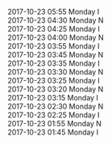 2017-10-23 05:55 Monday  I  
2017-10-23 04:30 Monday  N  
2017-10-23 04:25 Monday  I  
2017-10-23 04:00 Monday  N  
2017-10-23 03:55 Monday  I  
2017-10-23 03:45 Monday  N  
2017-10-23 03:35 Monday  I  
2017-10-23 03:30 Monday  N  
2017-10-23 03:25 Monday  I  
2017-10-23 03:20 Monday  N  
2017-10-23 03:15 Monday  I  
2017-10-23 02:30 Monday  N  
2017-10-23 02:25 Monday  I  
2017-10-23 01:55 Monday  N  
2017-10-23 01:45 Monday  I  
